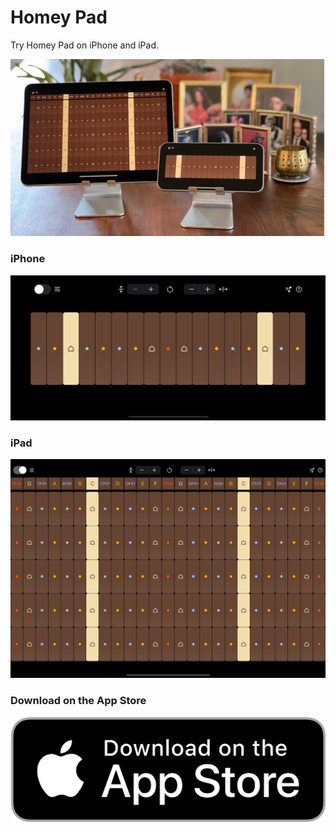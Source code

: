 # Homey Pad

Try Homey Pad on iPhone and iPad.
 
![alt tag](https://raw.githubusercontent.com/homeymusic/HomeyPad/master/homey_pads.png)

### iPhone

![alt tag](https://raw.githubusercontent.com/homeymusic/HomeyPad/master/iphone_screenshot.png)

### iPad

![alt tag](https://raw.githubusercontent.com/homeymusic/HomeyPad/master/ipad_screenshot.png)

### Download on the App Store

[![alt tag](https://raw.githubusercontent.com/homeymusic/HomeyPad/master/app_store.png)](https://apps.apple.com/us/app/homey-pad/id6466412457)

